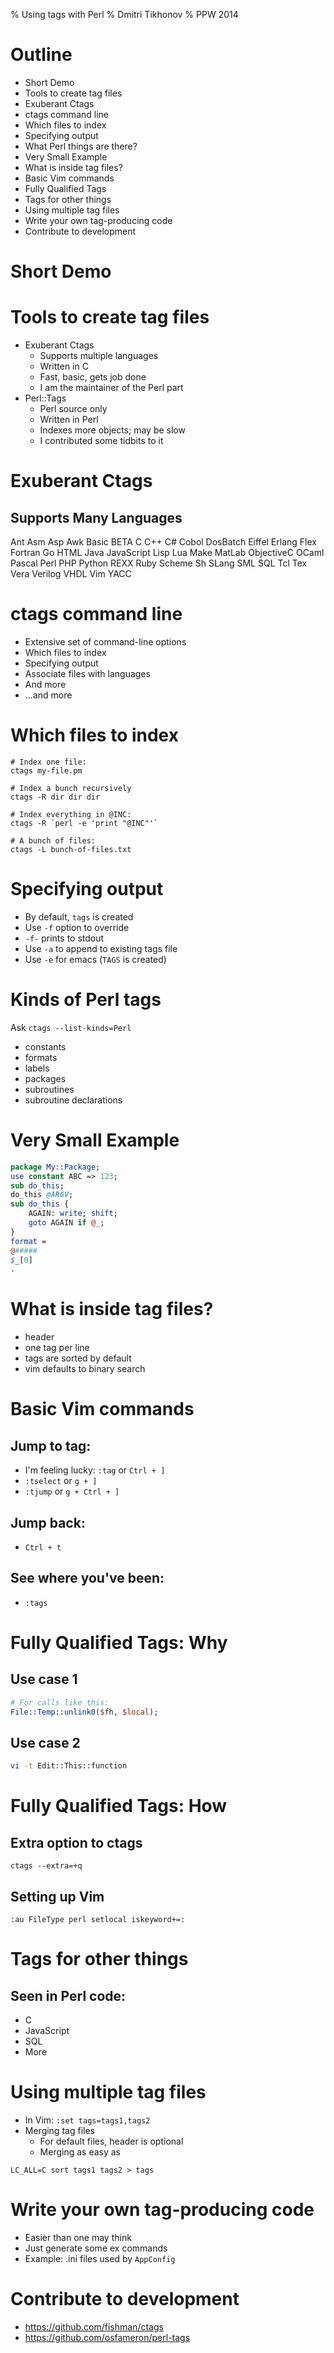 % Using tags with Perl
% Dmitri Tikhonov
% PPW 2014

# Outline

- Short Demo
- Tools to create tag files
- Exuberant Ctags
- ctags command line
- Which files to index
- Specifying output
- What Perl things are there?
- Very Small Example
- What is inside tag files?
- Basic Vim commands
- Fully Qualified Tags
- Tags for other things
- Using multiple tag files
- Write your own tag-producing code
- Contribute to development

# Short Demo

# Tools to create tag files

- Exuberant Ctags
    - Supports multiple languages
    - Written in C
    - Fast, basic, gets job done
    - I am the maintainer of the Perl part
- Perl::Tags
    - Perl source only
    - Written in Perl
    - Indexes more objects; may be slow
    - I contributed some tidbits to it

# Exuberant Ctags

## Supports Many Languages

Ant Asm Asp Awk Basic BETA C C++ C# Cobol DosBatch Eiffel Erlang Flex
Fortran Go HTML Java JavaScript Lisp Lua Make MatLab ObjectiveC OCaml
Pascal Perl PHP Python REXX Ruby Scheme Sh SLang SML SQL Tcl Tex Vera
Verilog VHDL Vim YACC

# ctags command line

- Extensive set of command-line options
- Which files to index
- Specifying output
- Associate files with languages
- And more
- ...and more

# Which files to index

~~~
# Index one file:
ctags my-file.pm

# Index a bunch recursively
ctags -R dir dir dir

# Index everything in @INC:
ctags -R `perl -e 'print "@INC"'`

# A bunch of files:
ctags -L bunch-of-files.txt
~~~

# Specifying output

- By default, `tags` is created
- Use `-f` option to override
- `-f-` prints to stdout
- Use `-a` to append to existing tags file
- Use `-e` for emacs (`TAGS` is created)

# Kinds of Perl tags

Ask `ctags --list-kinds=Perl`

- constants
- formats
- labels
- packages
- subroutines
- subroutine declarations

# Very Small Example

~~~perl
package My::Package;
use constant ABC => 123;
sub do_this;
do_this @ARGV;
sub do_this {
    AGAIN: write; shift;
    goto AGAIN if @_;
}
format =
@#####
$_[0]
.
~~~

# What is inside tag files?

- header
- one tag per line
- tags are sorted by default
- vim defaults to binary search

# Basic Vim commands

## Jump to tag:

- I'm feeling lucky: `:tag` or `Ctrl + ]`
- `:tselect` or `g + ]`
- `:tjump` or `g + Ctrl + ]`

## Jump back:
- `Ctrl + t`

## See where you've been:

- `:tags`

# Fully Qualified Tags: Why

## Use case 1

~~~perl
# For calls like this:
File::Temp::unlink0($fh, $local);
~~~

## Use case 2

~~~bash
vi -t Edit::This::function
~~~

# Fully Qualified Tags: How

## Extra option to ctags

`ctags --extra=+q`

## Setting up Vim

~~~vim
:au FileType perl setlocal iskeyword+=:
~~~

# Tags for other things

## Seen in Perl code:

- C
- JavaScript
- SQL
- More

# Using multiple tag files

- In Vim: `:set tags=tags1,tags2`
- Merging tag files
    - For default files, header is optional
    - Merging as easy as

~~~
LC_ALL=C sort tags1 tags2 > tags
~~~

# Write your own tag-producing code

- Easier than one may think
- Just generate some ex commands
- Example: .ini files used by `AppConfig`

# Contribute to development

- https://github.com/fishman/ctags
- https://github.com/osfameron/perl-tags
